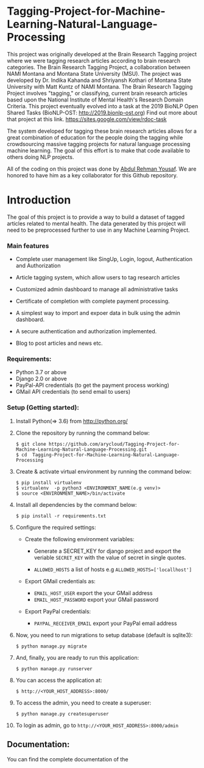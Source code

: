 # Tagging-Project-for-Machine-Learning-Natural-Language-Processing
This project was originally developed at the Brain Research Tagging project where we were tagging research articles according to brain research categories. The Brain Research Tagging Project, a collaboration between NAMI Montana and Montana State University (MSU). The project was developed by Dr. Indika Kahanda and Shriyansh Kothari of Montana State University with Matt Kuntz of NAMI Montana.
The Brain Research Tagging Project involves "tagging," or classifying, current brain research articles based upon the National Institute of Mental Health's Research Domain Criteria. This project eventually evolved into a task at the 2019 BioNLP Open Shared Tasks (BioNLP-OST: http://2019.bionlp-ost.org) Find out more about that project at this link. https://sites.google.com/view/rdoc-task

The system developed for tagging these brain research articles allows for a great combination of education for the people doing the tagging while crowdsourcing massive tagging projects for natural language processing machine learning. The goal of this effort is to make that code available to others doing NLP projects.

All of the coding on this project was done by [Abdul Rehman Yousaf](https://www.linkedin.com/in/ninnovator/). We are honored to have him as a key collaborator for this Github repository.


# Introduction

The goal of this project is to provide a way to build a dataset of tagged articles related to mental health. The data generated by this project will need to 
be preprocessed further to use in any Machine Learning Project.

### Main features

* Complete user management like SingUp, Login, logout,
Authentication and Authorization

* Article tagging system, which allow users to tag research articles
* Customized admin dashboard to manage all administrative tasks
* Certificate of completion with complete payment processing.
* A simplest way to import and expoer data in bulk using the admin dashboard.
* A secure authentication and authorization implemented.
* Blog to post articles and news etc.


### Requirements:

* Python 3.7 or above
* Django 2.0 or above
* PayPal-API credentials (to get the payment process working)
* GMail API credentials (to send email to users)

### Setup (Getting started):

1. Install Python(=> 3.6) from http://python.org/
2. Clone the repository by running the command below:
               
       $ git clone https://github.com/arycloud/Tagging-Project-for-Machine-Learning-Natural-Language-Processing.git
       $ cd  Tagging-Project-for-Machine-Learning-Natural-Language-Processing
3. Create & activate virtual environment by running the command below:

       $ pip install virtualenv
       $ virtualenv  -p python3 <ENVIRONMENT_NAME(e.g venv)>
       $ source <ENVIRONMENT_NAME>/bin/activate
       
4. Install all dependencies by the command below:
       
       $ pip install -r requirements.txt
       
5. Configure the required settings:
    * Create the following environment variables:
        * Generate a SECRET_KEY for django project and 
        export the veriable `SECRET_KEY` with the value of secret
        in single quotes.
        
        * `ALLOWED_HOSTS` a list of hosts e.g `ALLOWED_HOSTS=['locallhost']`
    * Export GMail credentials as:
        * `EMAIL_HOST_USER` export the your GMail address
        * `EMAIL_HOST_PASSWORD` export your GMail password
        
    * Export PayPal credentials:
        * `PAYPAL_RECEIVER_EMAIL` export your PayPal email address
        
6. Now, you need to run migrations to setup database (default is sqlite3):
      
       $ python manage.py migrate
       
7. And, finally, you are ready to run this application:
       
       $ python manage.py runserver
       
8. You can access the application at:
       
       $ http://<YOUR_HOST_ADDRESS>:8000/
       
9. To access the admin, you need to create a superuser:
       
       $ python manage.py createsuperuser
       
10. To login as admin, go to `http://<YOUR_HOST_ADDRESS>:8000/admin`
                  
                  
## Documentation:
You can find the complete documentation of the           